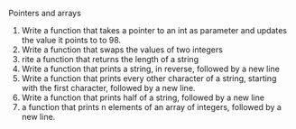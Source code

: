 Pointers and arrays
 1. Write a function that takes a pointer to an int as parameter and updates the value it points to to 98.
 1. Write a function that swaps the values of two integers
 2. rite a function that returns the length of a string
 4. Write a function that prints a string, in reverse, followed by a new line
 6. Write a function that prints every other character of a string, starting with the first character, followed by a new line.
 7. Write a function that prints half of a string, followed by a new line
 8. a function that prints n elements of an array of integers, followed by a new line.
